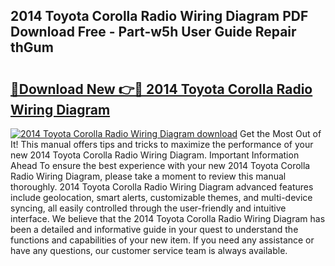 ## 2014 Toyota Corolla Radio Wiring Diagram PDF Download Free - Part-w5h User Guide Repair thGum

# <h2><a href="http://dfq9yh.blite.top/?on=2014+Toyota+Corolla+Radio+Wiring+Diagram">🔗Download New 👉🔴 2014 Toyota Corolla Radio Wiring Diagram</a></h2>

[![2014 Toyota Corolla Radio Wiring Diagram download](https://i.imgur.com/lujVjoI.png)](http://dfq9yh.blite.top/?on=2014+Toyota+Corolla+Radio+Wiring+Diagram)
Get the Most Out of It! This manual offers tips and tricks to maximize the performance of your new 2014 Toyota Corolla Radio Wiring Diagram. Important Information Ahead To ensure the best experience with your new 2014 Toyota Corolla Radio Wiring Diagram, please take a moment to review this manual thoroughly. 2014 Toyota Corolla Radio Wiring Diagram advanced features include geolocation, smart alerts, customizable themes, and multi-device syncing, all easily controlled through the user-friendly and intuitive interface. We believe that the 2014 Toyota Corolla Radio Wiring Diagram has been a detailed and informative guide in your quest to understand the functions and capabilities of your new item. If you need any assistance or have any questions, our customer service team is always available.
